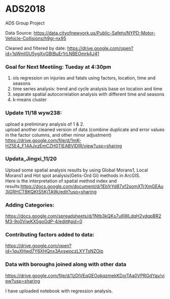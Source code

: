# ADS2018
ADS Group Project

Data Source: https://data.cityofnewyork.us/Public-Safety/NYPD-Motor-Vehicle-Collisions/h9gi-nx95

Cleaned and filtered by date: https://drive.google.com/open?id=1sWmIGU5ygXvGBtBuEr1rLNBEOmrk4J41

### Goal for Next Meetiing: Tueday at 4:30pm
1. ols regression on injuries and fatals using factors, location, time and seasons
2. time series analysis: trend and cycle analysis base on location and time
3. separate spatial autocorrelation analysis with different time and seasons
3. k-means cluster

### Update 11/18 wyw238:
upload a preliminary analysis of 1 & 2.\
upload another cleaned version of data (combine duplicate and error values in the factor columns, and other minor adjustment)
https://drive.google.com/file/d/1mK-HZ5E4_F14AJxzEmCZH0TlEABVlDlR/view?usp=sharing


### Updata_Jingxi_11/20
Upload some spatial analysis results by using Global Morans1, Local Morans1 and Hot spot analysis(Getis-Ord Gi) methods in ArcGIS.\
Here is the interpretation of spatial method index and results:https://docs.google.com/document/d/1Eb1rYd87xf2somXTrXmGEAu3jGRHCTBKQKtS5KjTA9k/edit?usp=sharing


### Adding Categories:
https://docs.google.com/spreadsheets/d/1Ntb3kQKs7u6WLdqH2ydqpBR2M3-9o0ViwKX5goGdP-4/edit#gid=0

### Contributing factors added to data:
https://drive.google.com/open?id=1quXHwd7Y6XHQnx3AxswoczLXYTsNZOip


### Data with boroughs joined along with other data
https://drive.google.com/file/d/1zDIVEqGEOokqzmekKDojTAa0VPRGdYay/view?usp=sharing

I have uploaded notebook with regression analysis.
